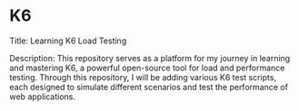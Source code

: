 # K6

Title: Learning K6 Load Testing

Description: This repository serves as a platform for my journey in learning and mastering K6, a powerful open-source tool for load and performance testing. Through this repository, I will be adding various K6 test scripts, each designed to simulate different scenarios and test the performance of web applications.
